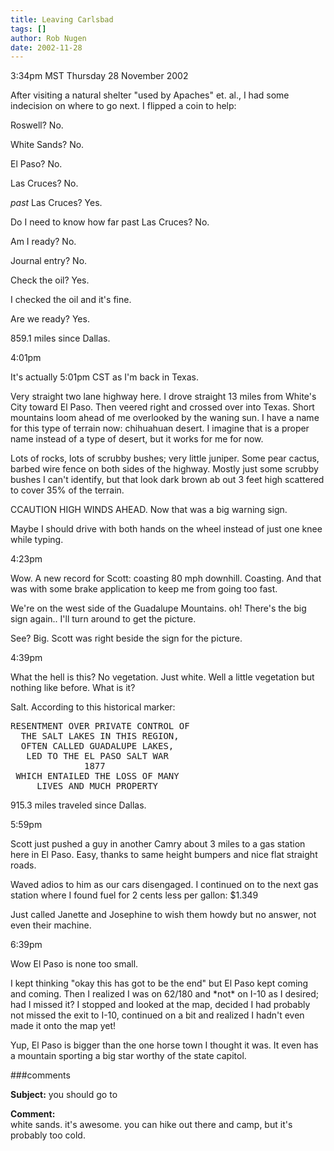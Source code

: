 ```yaml
---
title: Leaving Carlsbad
tags: []
author: Rob Nugen
date: 2002-11-28
---
```


<p class=date>3:34pm MST Thursday 28 November 2002</p>

<p>After visiting a natural shelter "used by Apaches" et. al., I had
some indecision on where to go next.  I flipped a coin to help:</p>

<p>Roswell?  No.</p>

<p>White Sands?  No.</p>

<p>El Paso?  No.</p>

<p>Las Cruces?  No.</p>

<p><em>past</em> Las Cruces?  Yes.</p>

<p>Do I need to know how far past Las Cruces?  No.</p>

<p>Am I ready?  No.</p>

<p>Journal entry?  No.</p>

<p>Check the oil?  Yes.</p>

<p>I checked the oil and it's fine.</p>

<p>Are we ready?  Yes.</p>

<p>859.1 miles since Dallas.</p>

<p class=date>4:01pm</p>

<p>It's actually 5:01pm CST as I'm back in Texas.</p>

<p>Very straight two lane highway here.  I drove straight 13 miles
from White's City toward El Paso.  Then veered right and crossed over
into Texas.  Short mountains loom ahead of me overlooked by the waning
sun.  I have a name for this type of terrain now: chihuahuan desert.
I imagine that is a proper name instead of a type of desert, but it
works for me for now.</p>

<p>Lots of rocks, lots of scrubby bushes; very little juniper.  Some
pear cactus, barbed wire fence on both sides of the highway.  Mostly
just some scrubby bushes I can't identify, but that look dark brown ab
out 3 feet high scattered to cover 35% of the terrain.</p>

<p>CCAUTION HIGH WINDS AHEAD.  Now that was a big warning sign.</p>

<p>Maybe I should drive with both hands on the wheel instead of just
one knee while typing.</p>

<p class=date>4:23pm</p>

<p>Wow.  A new record for Scott: coasting 80 mph downhill.  Coasting.
And that was with some brake application to keep me from going too
fast.</p>

<p>We're on the west side of the Guadalupe Mountains.  oh!  There's
the big sign again..  I'll turn around to get the picture.</p>

<p>See?  Big.  Scott was right beside the sign for the picture.</p>

<p class=date>4:39pm</p>

<p>What the hell is this?  No vegetation.  Just white.  Well a little
vegetation but nothing like before.  What is it?</p>

<p>Salt.  According to this historical marker:</p>

<pre>
RESENTMENT OVER PRIVATE CONTROL OF
  THE SALT LAKES IN THIS REGION,
  OFTEN CALLED GUADALUPE LAKES,
   LED TO THE EL PASO SALT WAR
              1877
 WHICH ENTAILED THE LOSS OF MANY
     LIVES AND MUCH PROPERTY
</pre>

<p>915.3 miles traveled since Dallas.</p>

<p class=date>5:59pm</p>

<p>Scott just pushed a guy in another Camry about 3 miles to a gas
station here in El Paso.  Easy, thanks to same height bumpers and nice
flat straight roads.</p>

<p>Waved adios to him as our cars disengaged.  I continued on to the
next gas station where I found fuel for 2 cents less per gallon:
$1.349</p>

<p>Just called Janette and Josephine to wish them howdy but no answer,
not even their machine.</p>

<p class=date>6:39pm</p>

<p>Wow El Paso is none too small.

<p>I kept thinking "okay this has got to be the end" but El Paso kept
coming and coming.  Then I realized I was on 62/180 and *not* on I-10
as I desired; had I missed it?  I stopped and looked at the map,
decided I had probably not missed the exit to I-10, continued on a bit
and realized I hadn't even made it onto the map yet!</p>

<p>Yup, El Paso is bigger than the one horse town I thought it was.
It even has a mountain sporting a big star worthy of the state
capitol.</p>

###comments

<p><b>Subject:</b> you should go to

<p><b>Comment:</b>
<br>white sands.  it's awesome.  you can hike out there and camp, but it's probably too cold.
